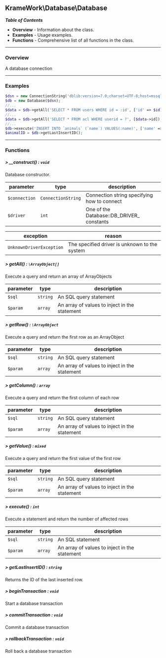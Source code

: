 ## KrameWork\Database\Database

***Table of Contents***
* **Overview** - Information about the class.
* **Examples** - Usage examples.
* **Functions** - Comprehensive list of all functions in the class.

___
### Overview
A database connection
___
### Examples
```php
$dsn = new ConnectionString('dblib:version=7.0;charset=UTF-8;host=mssqlsrvr;dbname=database');
$db = new Database($dsn);
//...
$data = $db->getAll('SELECT * FROM users WHERE id = :id', ['id' => $id]);
//...
$data = $db->getAll('SELECT * FROM acl WHERE userid = ?', [$data->id]);
//...
$db->execute('INSERT INTO `animals` (`name`) VALUES(:name)', ['name' => 'monkey']);
$animalID = $db->getLastInsertID();
```

___
### Functions
##### > __construct() : `void`
Database constructor.

parameter | type | description
--- | --- | ---
`$connection` | `ConnectionString` | Connection string specifying how to connect
`$driver` | `int` | One of the Database::DB_DRIVER_ constants

exception | reason
--- | ---
`UnknownDriverException` | The specified driver is unknown to the system

##### > getAll() : `\ArrayObject[]`
Execute a query and return an array of ArrayObjects

parameter | type | description
--- | --- | ---
`$sql` | `string` | An SQL query statement
`$param` | `array` | An array of values to inject in the statement

##### > getRow() : `\ArrayObject`
Execute a query and return the first row as an ArrayObject

parameter | type | description
--- | --- | ---
`$sql` | `string` | An SQL query statement
`$param` | `array` | An array of values to inject in the statement

##### > getColumn() : `array`
Execute a query and return the first column of each row

parameter | type | description
--- | --- | ---
`$sql` | `string` | An SQL query statement
`$param` | `array` | An array of values to inject in the statement

##### > getValue() : `mixed`
Execute a query and return the first value of the first row

parameter | type | description
--- | --- | ---
`$sql` | `string` | An SQL query statement
`$param` | `array` | An array of values to inject in the statement

##### > execute() : `int`
Execute a statement and return the number of affected rows

parameter | type | description
--- | --- | ---
`$sql` | `string` | An SQL statement
`$param` | `array` | An array of values to inject in the statement

##### > getLastInsertID() : `string`
Returns the ID of the last inserted row.

##### > beginTransaction : `void`
Start a database transaction

##### > commitTransaction : `void`
Commit a database transaction

##### > rollbackTransaction : `void`
Roll back a database transaction